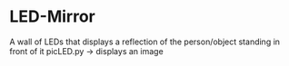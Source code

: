 # LED-Mirror
A wall of LEDs that displays a reflection of the person/object standing in front of it
picLED.py -> displays an image
